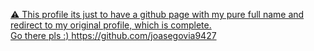 <a href="https://github.com/joasegovia9427">⚠️ This profile its just to have a github page with my pure full name and redirect to my original profile, which is complete.</a>
<br>
<a href="https://github.com/joasegovia9427">Go there pls :) https://github.com/joasegovia9427 </a>
